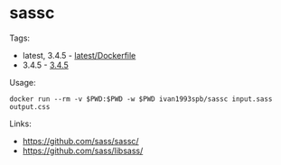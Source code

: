 # sassc

Tags:

* latest, 3.4.5 - [latest/Dockerfile](latest/Dockerfile)
* 3.4.5 - [3.4.5](3.4.5/Dockerfile)

Usage:

```
docker run --rm -v $PWD:$PWD -w $PWD ivan1993spb/sassc input.sass output.css
```

Links:

* https://github.com/sass/sassc/
* https://github.com/sass/libsass/
